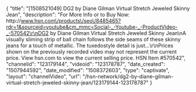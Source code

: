 {
    "title": "[1508521049] DG2 by Diane Gilman Virtual Stretch Jeweled Skinny Jean",
    "description": "For More Info or to Buy Now: http:\/\/www.hsn.com\/products\/seo\/8485465?rdr=1&sourceid=youtube&cm_mmc=Social-_-Youtube-_-ProductVideo-_-570542\r\nDG2 by Diane Gilman Virtual Stretch Jeweled Skinny Jean\nA visually sliming strip of ball chain follows the side seams of these skinny jeans for a touch of metallic. The tuxedostyle detail is just...\r\nPrices shown on the previously recorded video may not represent the current price.  View hsn.com to view the current selling price. HSN Item #570542",
    "channelid": "123179144",
    "videoid": "123178787",
    "date_created": "1507944592",
    "date_modified": "1508372603",
    "type": "captivate",
    "layout": "channelVideo",
    "url": "\/hsn-network\/dg2-by-diane-gilman-virtual-stretch-jeweled-skinny-jean\/123179144-123178787"
}